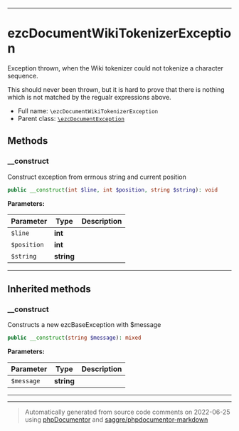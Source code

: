 ***

# ezcDocumentWikiTokenizerException

Exception thrown, when the Wiki tokenizer could not tokenize a character
sequence.

This should never been thrown, but it is hard to prove that there is nothing
which is not matched by the regualr expressions above.

* Full name: `\ezcDocumentWikiTokenizerException`
* Parent class: [`\ezcDocumentException`](./ezcDocumentException.md)




## Methods


### __construct

Construct exception from errnous string and current position

```php
public __construct(int $line, int $position, string $string): void
```








**Parameters:**

| Parameter | Type | Description |
|-----------|------|-------------|
| `$line` | **int** |  |
| `$position` | **int** |  |
| `$string` | **string** |  |




***


## Inherited methods


### __construct

Constructs a new ezcBaseException with $message

```php
public __construct(string $message): mixed
```








**Parameters:**

| Parameter | Type | Description |
|-----------|------|-------------|
| `$message` | **string** |  |




***


***
> Automatically generated from source code comments on 2022-06-25 using [phpDocumentor](http://www.phpdoc.org/) and [saggre/phpdocumentor-markdown](https://github.com/Saggre/phpDocumentor-markdown)
